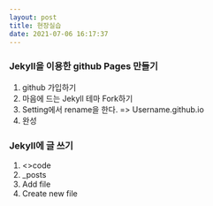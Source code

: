 ```yaml
---
layout: post
title: 현장실습
date: 2021-07-06 16:17:37
---
```


### Jekyll을 이용한 github Pages 만들기
1. github 가입하기
2. 마음에 드는 Jekyll 테마 Fork하기
3. Setting에서 rename을 한다. => Username.github.io
4. 완성  




### Jekyll에 글 쓰기
1. <>code
2. _posts
3. Add file
4. Create new file




